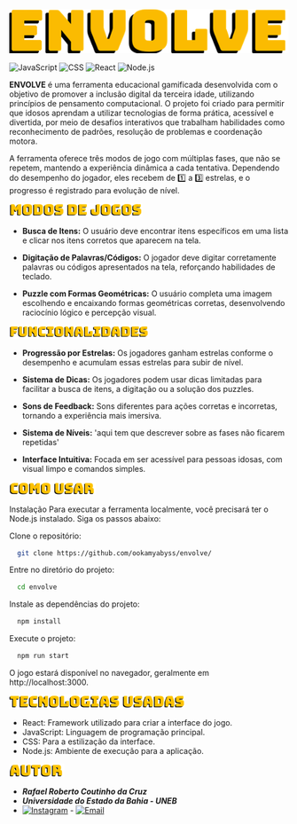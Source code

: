 ![Envolve-1](./src/assets/readme/1.png)

![JavaScript](https://img.shields.io/badge/JavaScript-ES6%2B-yellow)
![CSS](https://img.shields.io/badge/CSS-3-blue)
![React](https://img.shields.io/badge/React-18.3.1-61DAFB)
![Node.js](https://img.shields.io/badge/Node.js-22.7.0-green)

**ENVOLVE** é uma ferramenta educacional gamificada desenvolvida com o objetivo de promover a inclusão digital da terceira idade, utilizando princípios de pensamento computacional. O projeto foi criado para permitir que idosos aprendam a utilizar tecnologias de forma prática, acessível e divertida, por meio de desafios interativos que trabalham habilidades como reconhecimento de padrões, resolução de problemas e coordenação motora.

A ferramenta oferece três modos de jogo com múltiplas fases, que não se repetem, mantendo a experiência dinâmica a cada tentativa. Dependendo do desempenho do jogador, eles recebem de 1️⃣ a 3️⃣ estrelas, e o progresso é registrado para evolução de nível.

![Envolve-2](./src/assets/readme/2.png)

- **Busca de Itens:** O usuário deve encontrar itens específicos em uma lista e clicar nos itens corretos que aparecem na tela.

- **Digitação de Palavras/Códigos:** O jogador deve digitar corretamente palavras ou códigos apresentados na tela, reforçando habilidades de teclado.

- **Puzzle com Formas Geométricas:** O usuário completa uma imagem escolhendo e encaixando formas geométricas corretas, desenvolvendo raciocínio lógico e percepção visual.

![Envolve-3](./src/assets/readme/3.png)

- **Progressão por Estrelas:** Os jogadores ganham estrelas conforme o desempenho e acumulam essas estrelas para subir de nível.

- **Sistema de Dicas:** Os jogadores podem usar dicas limitadas para facilitar a busca de itens, a digitação ou a solução dos puzzles.

- **Sons de Feedback:** Sons diferentes para ações corretas e incorretas, tornando a experiência mais imersiva.

- **Sistema de Níveis:** 'aqui tem que descrever sobre as fases não ficarem repetidas'

- **Interface Intuitiva:** Focada em ser acessível para pessoas idosas, com visual limpo e comandos simples.

![Envolve-4](./src/assets/readme/4.png)

Instalação
Para executar a ferramenta localmente, você precisará ter o Node.js instalado. Siga os passos abaixo:

Clone o repositório:

```bash
  git clone https://github.com/ookamyabyss/envolve/
```
Entre no diretório do projeto:

```bash
  cd envolve
```

Instale as dependências do projeto:

```bash
  npm install
```

Execute o projeto:

```bash
  npm run start
```

O jogo estará disponível no navegador, geralmente em http://localhost:3000.

![Envolve-5](./src/assets/readme/5.png)

- React: Framework utilizado para criar a interface do jogo.
- JavaScript: Linguagem de programação principal.
- CSS: Para a estilização da interface.
- Node.js: Ambiente de execução para a aplicação.


![Envolve-6](./src/assets/readme/6.png)

- ***Rafael Roberto Coutinho da Cruz***
- ***Universidade do Estado da Bahia - UNEB***
- [![Instagram](https://img.shields.io/badge/Instagram-E4405F?style=for-the-badge&logo=instagram&logoColor=white)](https://www.instagram.com/_muad.dib/) - [![Email](https://img.shields.io/badge/Email-D14836?style=for-the-badge&logo=gmail&logoColor=white)](mailto:rafaelzinhoccruz@gmail.com)


